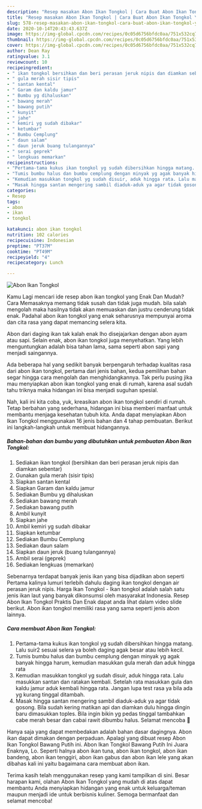 ```yaml
---
description: "Resep masakan Abon Ikan Tongkol | Cara Buat Abon Ikan Tongkol Yang Enak Banget"
title: "Resep masakan Abon Ikan Tongkol | Cara Buat Abon Ikan Tongkol Yang Enak Banget"
slug: 578-resep-masakan-abon-ikan-tongkol-cara-buat-abon-ikan-tongkol-yang-enak-banget
date: 2020-10-14T20:43:43.637Z
image: https://img-global.cpcdn.com/recipes/0c05d6756bfdc0aa/751x532cq70/abon-ikan-tongkol-foto-resep-utama.jpg
thumbnail: https://img-global.cpcdn.com/recipes/0c05d6756bfdc0aa/751x532cq70/abon-ikan-tongkol-foto-resep-utama.jpg
cover: https://img-global.cpcdn.com/recipes/0c05d6756bfdc0aa/751x532cq70/abon-ikan-tongkol-foto-resep-utama.jpg
author: Dean Ray
ratingvalue: 3.1
reviewcount: 10
recipeingredient:
- " ikan tongkol bersihkan dan beri perasan jeruk nipis dan diamkan sebentar"
- " gula merah sisir tipis"
- " santan kental"
- " Garam dan kaldu jamur"
- " Bumbu yg dihaluskan"
- " bawang merah"
- " bawang putih"
- " kunyit"
- " jahe"
- " kemiri yg sudah dibakar"
- " ketumbar"
- " Bumbu Cemplung"
- " daun salam"
- " daun jeruk buang tulangannya"
- " serai geprek"
- " lengkuas memarkan"
recipeinstructions:
- "Pertama-tama kukus ikan tongkol yg sudah dibersihkan hingga matang. Lalu suir2 sesuai selera ya boleh daging agak besar atau lebih kecil."
- "Tumis bumbu halus dan bumbu cemplung dengan minyak yg agak banyak hingga harum, kemudian masukkan gula merah dan aduk hingga rata"
- "Kemudian masukkan tongkol yg sudah disuir, aduk hingga rata. Lalu masukkan santan dan ratakan kembali. Setelah rata masukkan gula dan kaldu jamur aduk kembali hingga rata. Jangan lupa test rasa ya bila ada yg kurang tinggal ditambah."
- "Masak hingga santan mengering sambil diaduk-aduk ya agar tidak gosong. Bila sudah kering matikan api dan diamkan dulu hingga dingin baru dimasukkan toples. Bila ingin bikin yg pedas tinggal tambahkan cabe merah besar dan cabai rawit dibumbu halus. Selamat mencoba 💜"
categories:
- Resep
tags:
- abon
- ikan
- tongkol

katakunci: abon ikan tongkol 
nutrition: 102 calories
recipecuisine: Indonesian
preptime: "PT37M"
cooktime: "PT49M"
recipeyield: "4"
recipecategory: Lunch

---
```



![Abon Ikan Tongkol](https://img-global.cpcdn.com/recipes/0c05d6756bfdc0aa/751x532cq70/abon-ikan-tongkol-foto-resep-utama.jpg)

Kamu Lagi mencari ide resep abon ikan tongkol yang Enak Dan Mudah? Cara Memasaknya memang tidak susah dan tidak juga mudah. bila salah mengolah maka hasilnya tidak akan memuaskan dan justru cenderung tidak enak. Padahal abon ikan tongkol yang enak seharusnya mempunyai aroma dan cita rasa yang dapat memancing selera kita.

Abon dari daging ikan tak kalah enak lho disejajarkan dengan abon ayam atau sapi. Selain enak, abon ikan tongkol juga menyehatkan. Yang lebih menguntungkan adalah bisa tahan lama, sama seperti abon sapi yang menjadi saingannya.

Ada beberapa hal yang sedikit banyak berpengaruh terhadap kualitas rasa dari abon ikan tongkol, pertama dari jenis bahan, kedua pemilihan bahan segar hingga cara mengolah dan menghidangkannya. Tak perlu pusing jika mau menyiapkan abon ikan tongkol yang enak di rumah, karena asal sudah tahu triknya maka hidangan ini bisa menjadi suguhan spesial.


Nah, kali ini kita coba, yuk, kreasikan abon ikan tongkol sendiri di rumah. Tetap berbahan yang sederhana, hidangan ini bisa memberi manfaat untuk membantu menjaga kesehatan tubuh kita. Anda dapat menyiapkan Abon Ikan Tongkol menggunakan 16 jenis bahan dan 4 tahap pembuatan. Berikut ini langkah-langkah untuk membuat hidangannya.

<!--inarticleads1-->

##### Bahan-bahan dan bumbu yang dibutuhkan untuk pembuatan Abon Ikan Tongkol:

1. Sediakan  ikan tongkol (bersihkan dan beri perasan jeruk nipis dan diamkan sebentar)
1. Gunakan  gula merah (sisir tipis)
1. Siapkan  santan kental
1. Siapkan  Garam dan kaldu jamur
1. Sediakan  Bumbu yg dihaluskan
1. Sediakan  bawang merah
1. Sediakan  bawang putih
1. Ambil  kunyit
1. Siapkan  jahe
1. Ambil  kemiri yg sudah dibakar
1. Siapkan  ketumbar
1. Sediakan  Bumbu Cemplung
1. Sediakan  daun salam
1. Siapkan  daun jeruk (buang tulangannya)
1. Ambil  serai (geprek)
1. Sediakan  lengkuas (memarkan)


Sebenarnya terdapat banyak jenis ikan yang bisa dijadikan abon seperti Pertama kalinya lumuri terlebih dahulu daging ikan tongkol dengan air perasan jeruk nipis. Harga Ikan Tongkol - Ikan tongkol adalah salah satu jenis ikan laut yang banyak dikonsumsi oleh masyarakat Indonesia. Resep Abon Ikan Tongkol Praktis Dan Enak dapat anda lihat dalam video slide berikut. Abon ikan tongkol memiliki rasa yang sama seperti jenis abon lainnya. 

<!--inarticleads2-->

##### Cara membuat Abon Ikan Tongkol:

1. Pertama-tama kukus ikan tongkol yg sudah dibersihkan hingga matang. Lalu suir2 sesuai selera ya boleh daging agak besar atau lebih kecil.
1. Tumis bumbu halus dan bumbu cemplung dengan minyak yg agak banyak hingga harum, kemudian masukkan gula merah dan aduk hingga rata
1. Kemudian masukkan tongkol yg sudah disuir, aduk hingga rata. Lalu masukkan santan dan ratakan kembali. Setelah rata masukkan gula dan kaldu jamur aduk kembali hingga rata. Jangan lupa test rasa ya bila ada yg kurang tinggal ditambah.
1. Masak hingga santan mengering sambil diaduk-aduk ya agar tidak gosong. Bila sudah kering matikan api dan diamkan dulu hingga dingin baru dimasukkan toples. Bila ingin bikin yg pedas tinggal tambahkan cabe merah besar dan cabai rawit dibumbu halus. Selamat mencoba 💜


Hanya saja yang dapat membedakan adalah bahan dasar dagingnya. Abon ikan dapat dimakan dengan perpaduan. Apalagi yang dibuat resep Abon Ikan Tongkol Bawang Putih ini. Abon Ikan Tongkol Bawang Putih Ini Juara Enaknya, Lo. Seperti halnya abon ikan tuna, abon ikan tongkol, abon ikan bandeng, abon ikan tenggiri, abon ikan gabus dan abon ikan lele yang akan dibahas kali ini yaitu bagaimana cara membuat abon ikan. 

Terima kasih telah menggunakan resep yang kami tampilkan di sini. Besar harapan kami, olahan Abon Ikan Tongkol yang mudah di atas dapat membantu Anda menyiapkan hidangan yang enak untuk keluarga/teman maupun menjadi ide untuk berbisnis kuliner. Semoga bermanfaat dan selamat mencoba!

